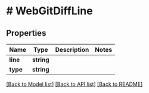 # # WebGitDiffLine

## Properties

Name | Type | Description | Notes
------------ | ------------- | ------------- | -------------
**line** | **string** |  |
**type** | **string** |  |

[[Back to Model list]](../../README.md#models) [[Back to API list]](../../README.md#endpoints) [[Back to README]](../../README.md)
